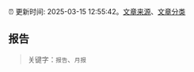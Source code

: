 :alarm_clock: 更新时间: 2025-03-15 12:55:42。[文章来源](/README.md)、[文章分类](/TAGS.md)

## 报告


> 关键字：`报告`、`月报`



